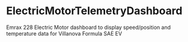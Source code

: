 # ElectricMotorTelemetryDashboard
 Emrax 228 Electric Motor dashboard to display speed/position and temperature data for Villanova Formula SAE EV
